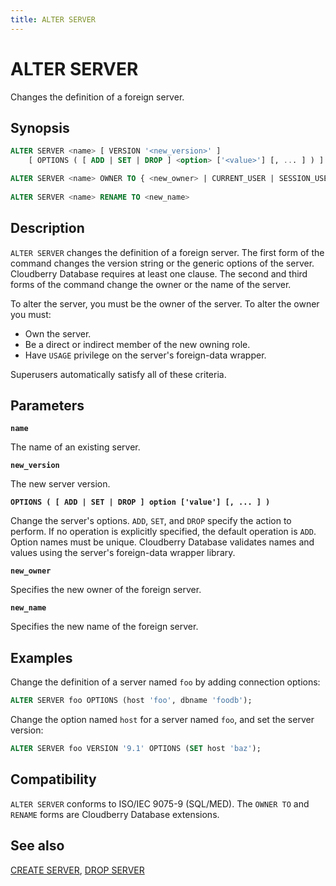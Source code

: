 ```yaml
---
title: ALTER SERVER
---
```


# ALTER SERVER

Changes the definition of a foreign server.

## Synopsis

```sql
ALTER SERVER <name> [ VERSION '<new_version>' ]
    [ OPTIONS ( [ ADD | SET | DROP ] <option> ['<value>'] [, ... ] ) ]

ALTER SERVER <name> OWNER TO { <new_owner> | CURRENT_USER | SESSION_USER }
                
ALTER SERVER <name> RENAME TO <new_name>
```

## Description

`ALTER SERVER` changes the definition of a foreign server. The first form of the command changes the version string or the generic options of the server. Cloudberry Database requires at least one clause. The second and third forms of the command change the owner or the name of the server.

To alter the server, you must be the owner of the server. To alter the owner you must:

-  Own the server.
-  Be a direct or indirect member of the new owning role.
-  Have `USAGE` privilege on the server's foreign-data wrapper.

Superusers automatically satisfy all of these criteria.

## Parameters

**`name`**

The name of an existing server.

**`new_version`**

The new server version.

**`OPTIONS ( [ ADD | SET | DROP ] option ['value'] [, ... ] )`**

Change the server's options. `ADD`, `SET`, and `DROP` specify the action to perform. If no operation is explicitly specified, the default operation is `ADD`. Option names must be unique. Cloudberry Database validates names and values using the server's foreign-data wrapper library.

**`new_owner`**

Specifies the new owner of the foreign server.

**`new_name`**

Specifies the new name of the foreign server.

## Examples

Change the definition of a server named `foo` by adding connection options:

```sql
ALTER SERVER foo OPTIONS (host 'foo', dbname 'foodb');
```

Change the option named `host` for a server named `foo`, and set the server version:

```sql
ALTER SERVER foo VERSION '9.1' OPTIONS (SET host 'baz');
```

## Compatibility

`ALTER SERVER` conforms to ISO/IEC 9075-9 (SQL/MED). The `OWNER TO` and `RENAME` forms are Cloudberry Database extensions.

## See also

[CREATE SERVER](/docs/sql-stmts/sql-stmt-create-server.md), [DROP SERVER](/docs/sql-stmts/sql-stmt-drop-server.md)

